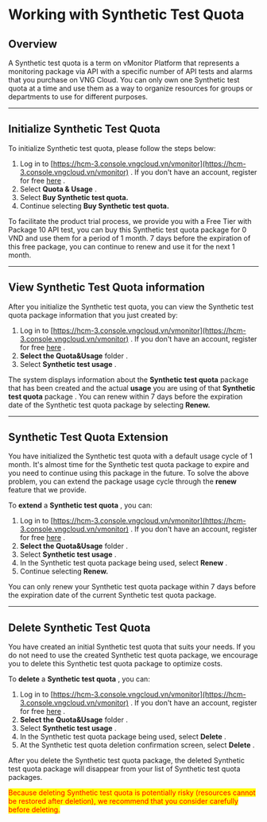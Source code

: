 # Working with Synthetic Test Quota

## Overview <a href="#lamviecvoisynthetictestquota-tongquan" id="lamviecvoisynthetictestquota-tongquan"></a>

A Synthetic test quota is a term on vMonitor Platform that represents a monitoring package via API with a specific number of API tests and alarms that you purchase on VNG Cloud. You can only own one Synthetic test quota at a time and use them as a way to organize resources for groups or departments to use for different purposes.

***

## Initialize Synthetic Test Quota <a href="#lamviecvoisynthetictestquota-khoitaosynthetictestquota" id="lamviecvoisynthetictestquota-khoitaosynthetictestquota"></a>

To initialize Synthetic test quota, please follow the steps below:

1. Log in to [https://hcm-3.console.vngcloud.vn/vmonitor](https://hcm-3.console.vngcloud.vn/vmonitor) . If you don't have an account, register for free [here](https://register.vngcloud.vn/signup) .
2. Select **Quota & Usage** .
3. Select **Buy Synthetic test quota.**
4. Continue selecting **Buy Synthetic test quota.**

To facilitate the product trial process, we provide you with a Free Tier with Package 10 API test, you can buy this Synthetic test quota package for 0 VND and use them for a period of 1 month. 7 days before the expiration of this free package, you can continue to renew and use it for the next 1 month.

***

## View Synthetic Test Quota information <a href="#lamviecvoisynthetictestquota-xemthongtinsynthetictestquota" id="lamviecvoisynthetictestquota-xemthongtinsynthetictestquota"></a>

After you initialize the Synthetic test quota, you can view the Synthetic test quota package information that you just created by:

1. Log in to [https://hcm-3.console.vngcloud.vn/vmonitor](https://hcm-3.console.vngcloud.vn/vmonitor) . If you don't have an account, register for free [here](https://register.vngcloud.vn/signup) .
2. **Select the Quota\&Usage** folder .
3. Select **Synthetic test usage** .

The system displays information about the **Synthetic test quota** package that has been created and the actual **usage** you are using of that **Synthetic test quota** package . You can renew within 7 days before the expiration date of the Synthetic test quota package by selecting **Renew.**

***

## Synthetic Test Quota Extension <a href="#lamviecvoisynthetictestquota-giahansynthetictestquota" id="lamviecvoisynthetictestquota-giahansynthetictestquota"></a>

You have initialized the Synthetic test quota with a default usage cycle of 1 month. It's almost time for the Synthetic test quota package to expire and you need to continue using this package in the future. To solve the above problem, you can extend the package usage cycle through the **renew** feature that we provide.

To **extend** a **Synthetic test quota** , you can:

1. Log in to [https://hcm-3.console.vngcloud.vn/vmonitor](https://hcm-3.console.vngcloud.vn/vmonitor) . If you don't have an account, register for free [here](https://register.vngcloud.vn/signup) .
2. **Select the Quota\&Usage** folder .
3. Select **Synthetic test usage** .
4. In the Synthetic test quota package being used, select **Renew** .
5. Continue selecting **Renew.**

You can only renew your Synthetic test quota package within 7 days before the expiration date of the current Synthetic test quota package.

***

## Delete Synthetic Test Quota <a href="#lamviecvoisynthetictestquota-xoasynthetictestquota" id="lamviecvoisynthetictestquota-xoasynthetictestquota"></a>

You have created an initial Synthetic test quota that suits your needs. If you do not need to use the created Synthetic test quota package, we encourage you to delete this Synthetic test quota package to optimize costs.

To **delete** a **Synthetic test quota** , you can:

1. Log in to [https://hcm-3.console.vngcloud.vn/vmonitor](https://hcm-3.console.vngcloud.vn/vmonitor) . If you don't have an account, register for free [here](https://register.vngcloud.vn/signup) .
2. **Select the Quota\&Usage** folder .
3. Select **Synthetic test usage** .
4. In the Synthetic test quota package being used, select **Delete** .
5. At the Synthetic test quota deletion confirmation screen, select **Delete** .

After you delete the Synthetic test quota package, the deleted Synthetic test quota package will disappear from your list of Synthetic test quota packages.

<mark style="color:red;">Because deleting Synthetic test quota is potentially risky (resources cannot be restored after deletion), we recommend that you consider carefully before deleting.</mark>
